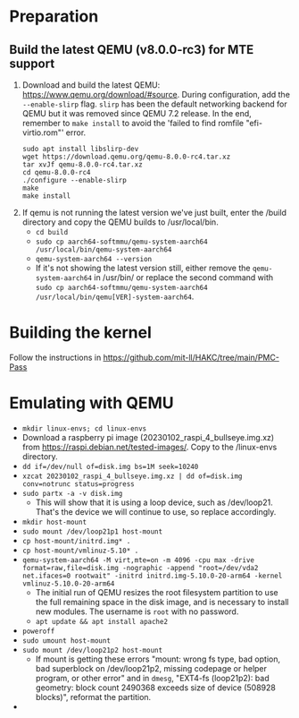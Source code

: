 # Preparation
## Build the latest QEMU (v8.0.0-rc3) for MTE support
1. Download and build the latest QEMU: https://www.qemu.org/download/#source. During configuration, add the `--enable-slirp` flag. `slirp` has been the default networking backend for QEMU but it was removed since QEMU 7.2 release. In the end, remember to `make install` to avoid the 'failed to find romfile "efi-virtio.rom"' error. 
    ```
    sudo apt install libslirp-dev
    wget https://download.qemu.org/qemu-8.0.0-rc4.tar.xz
    tar xvJf qemu-8.0.0-rc4.tar.xz
    cd qemu-8.0.0-rc4
    ./configure --enable-slirp
    make
    make install 
    ```
2. If qemu is not running the latest version we've just built, enter the /build directory and copy the QEMU builds to /usr/local/bin. 
    - `cd build`
    - `sudo cp aarch64-softmmu/qemu-system-aarch64 /usr/local/bin/qemu-system-aarch64`
    - `qemu-system-aarch64 --version`
    - If it's not showing the latest version still, either remove the `qemu-system-aarch64` in /usr/bin/ or replace the second command with `sudo cp aarch64-softmmu/qemu-system-aarch64 /usr/local/bin/qemu[VER]-system-aarch64`.

# Building the kernel
Follow the instructions in https://github.com/mit-ll/HAKC/tree/main/PMC-Pass

# Emulating with QEMU
- `mkdir linux-envs; cd linux-envs`
- Download a raspberry pi image (20230102_raspi_4_bullseye.img.xz) from https://raspi.debian.net/tested-images/. Copy to the /linux-envs directory.
- `dd if=/dev/null of=disk.img bs=1M seek=10240`
- `xzcat 20230102_raspi_4_bullseye.img.xz | dd of=disk.img conv=notrunc status=progress`
- `sudo partx -a -v disk.img `  
    -  This will show that it is using a loop device, such as /dev/loop21. That's the device we will continue to use, so replace accordingly.
- `mkdir host-mount` 
- `sudo mount /dev/loop21p1 host-mount`
- `cp host-mount/initrd.img* .`
- `cp host-mount/vmlinuz-5.10* .`
- `qemu-system-aarch64 -M virt,mte=on -m 4096 -cpu max -drive format=raw,file=disk.img -nographic -append "root=/dev/vda2 net.ifaces=0 rootwait" -initrd initrd.img-5.10.0-20-arm64 -kernel vmlinuz-5.10.0-20-arm64` 
    - The initial run of QEMU resizes the root filesystem partition to use the full remaining space in the disk image, and is necessary to install new modules. The username is `root` with no password.
    - `apt update && apt install apache2`
- `poweroff`
- `sudo umount host-mount`
- `sudo mount /dev/loop21p2 host-mount`
    - If mount is getting these errors "mount: wrong fs type, bad option, bad superblock on /dev/loop21p2, missing codepage or helper program, or other error" and in `dmesg`, "EXT4-fs (loop21p2): bad geometry: block count 2490368 exceeds size of device (508928 blocks)", reformat the partition.
- 

 
